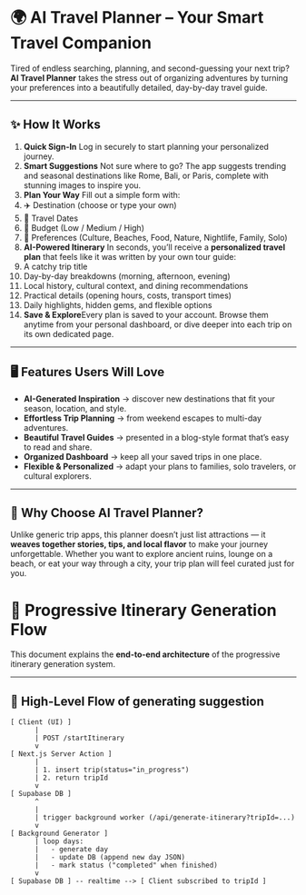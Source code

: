 # 🌍 AI Travel Planner – Your Smart Travel Companion

Tired of endless searching, planning, and second-guessing your next trip? **AI Travel Planner** takes the stress out of organizing adventures by turning your preferences into a beautifully detailed, day-by-day travel guide.

---

## ✨ How It Works

1. **Quick Sign-In** Log in securely to start planning your personalized journey.
2. **Smart Suggestions** Not sure where to go? The app suggests trending and seasonal destinations like Rome, Bali, or Paris, complete with stunning images to inspire you.
3. **Plan Your Way** Fill out a simple form with:
4. ✈️ Destination (choose or type your own)
5. 📅 Travel Dates
6. 💸 Budget (Low / Medium / High)
7. 🎯 Preferences (Culture, Beaches, Food, Nature, Nightlife, Family, Solo)
8. **AI-Powered Itinerary** In seconds, you’ll receive a **personalized travel plan** that feels like it was written by your own tour guide:
9. A catchy trip title
10. Day-by-day breakdowns (morning, afternoon, evening)
11. Local history, cultural context, and dining recommendations
12. Practical details (opening hours, costs, transport times)
13. Daily highlights, hidden gems, and flexible options
14. **Save & Explore**Every plan is saved to your account. Browse them anytime from your personal dashboard, or dive deeper into each trip on its own dedicated page.

---

## 🖥️ Features Users Will Love

- **AI-Generated Inspiration** → discover new destinations that fit your season, location, and style.
- **Effortless Trip Planning** → from weekend escapes to multi-day adventures.
- **Beautiful Travel Guides** → presented in a blog-style format that’s easy to read and share.
- **Organized Dashboard** → keep all your saved trips in one place.
- **Flexible & Personalized** → adapt your plans to families, solo travelers, or cultural explorers.

---

## 🌟 Why Choose AI Travel Planner?

Unlike generic trip apps, this planner doesn’t just list attractions — it **weaves together stories, tips, and local flavor** to make your journey unforgettable. Whether you want to explore ancient ruins, lounge on a beach, or eat your way through a city, your trip plan will feel curated just for you.

# 🧭 Progressive Itinerary Generation Flow

This document explains the **end-to-end architecture** of the progressive itinerary generation system.

---

## 📡 High-Level Flow of generating suggestion

```
[ Client (UI) ]
      |
      | POST /startItinerary
      v
[ Next.js Server Action ]
      |
      | 1. insert trip(status="in_progress")
      | 2. return tripId
      v
[ Supabase DB ]
      ^
      |
      | trigger background worker (/api/generate-itinerary?tripId=...)
      v
[ Background Generator ]
      | loop days:
      |   - generate day
      |   - update DB (append new day JSON)
      |   - mark status ("completed" when finished)
      v
[ Supabase DB ] -- realtime --> [ Client subscribed to tripId ]
```
